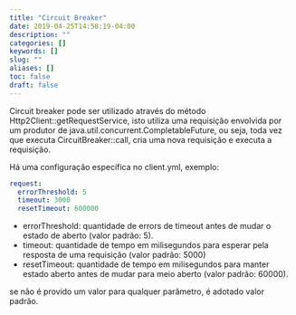 ```yaml
---
title: "Circuit Breaker"
date: 2019-04-25T14:58:19-04:00
description: ""
categories: []
keywords: []
slug: ""
aliases: []
toc: false
draft: false
---
```


Circuit breaker pode ser utilizado através do método Http2Client::getRequestService, isto utiliza uma requisição envolvida por um produtor de java.util.concurrent.CompletableFuture, ou seja, toda vez que executa CircuitBreaker::call, cria uma nova requisição e executa a requisição.

Há uma configuração específica no client.yml, exemplo:

```yml
request:
  errorThreshold: 5
  timeout: 3000
  resetTimeout: 600000
```

* errorThreshold: quantidade de errors de timeout antes de mudar o estado de aberto (valor padrão: 5).
* timeout: quantidade de tempo em milisegundos para esperar pela resposta de uma requisição (valor padrão: 5000)
* resetTimeout: quantidade de tempo em milisegundos para manter estado aberto antes de mudar para meio aberto (valor padrão: 60000).

se não é provido um valor para qualquer parâmetro, é adotado valor padrão.